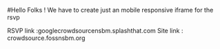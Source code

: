 #Hello Folks !
We have to create just an mobile responsive iframe for the rsvp

RSVP link :googlecrowdsourcensbm.splashthat.com
Site link : crowdsource.fossnsbm.org
